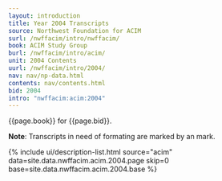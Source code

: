 ```yaml
---
layout: introduction
title: Year 2004 Transcripts
source: Northwest Foundation for ACIM
surl: /nwffacim/intro/nwffacim/
book: ACIM Study Group
burl: /nwffacim/intro/acim/
unit: 2004 Contents
uurl: /nwffacim/intro/2004/
nav: nav/np-data.html
contents: nav/contents.html
bid: 2004
intro: "nwffacim:acim:2004"
---
```


{{page.book}} for {{page.bid}}.

**Note**: Transcripts in need of formating are marked by an 
<i class="fa fa-exclamation"></i> mark.

{% include ui/description-list.html source="acim"
data=site.data.nwffacim.acim.2004.page skip=0
base=site.data.nwffacim.acim.2004.base %}

